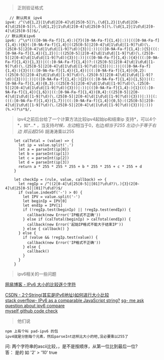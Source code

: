 > 正则验证格式

  ```
    // 默认网关 ipv4
  ipv4: /^(\d{1,2}|1\d\d|2[0-4]\d|25[0-5])\.(\d{1,2}|1\d\d|2[0-4]\d|25[0-5])\.(\d{1,2}|1\d\d|2[0-4]\d|25[0-5])\.(\d{1,2}|1\d\d|2[0-4]\d|25[0-5])$/,
  // 默认网关ipv6
  ipv6: /^\s*((([0-9A-Fa-f]{1,4}:){7}([0-9A-Fa-f]{1,4}|:))|(([0-9A-Fa-f]{1,4}:){6}(:[0-9A-Fa-f]{1,4}|((25[0-5]|2[0-4]\d|1\d\d|[1-9]?\d)(\.(25[0-5]|2[0-4]\d|1\d\d|[1-9]?\d)){3})|:))|(([0-9A-Fa-f]{1,4}:){5}(((:[0-9A-Fa-f]{1,4}){1,2})|:((25[0-5]|2[0-4]\d|1\d\d|[1-9]?\d)(\.(25[0-5]|2[0-4]\d|1\d\d|[1-9]?\d)){3})|:))|(([0-9A-Fa-f]{1,4}:){4}(((:[0-9A-Fa-f]{1,4}){1,3})|((:[0-9A-Fa-f]{1,4})?:((25[0-5]|2[0-4]\d|1\d\d|[1-9]?\d)(\.(25[0-5]|2[0-4]\d|1\d\d|[1-9]?\d)){3}))|:))|(([0-9A-Fa-f]{1,4}:){3}(((:[0-9A-Fa-f]{1,4}){1,4})|((:[0-9A-Fa-f]{1,4}){0,2}:((25[0-5]|2[0-4]\d|1\d\d|[1-9]?\d)(\.(25[0-5]|2[0-4]\d|1\d\d|[1-9]?\d)){3}))|:))|(([0-9A-Fa-f]{1,4}:){2}(((:[0-9A-Fa-f]{1,4}){1,5})|((:[0-9A-Fa-f]{1,4}){0,3}:((25[0-5]|2[0-4]\d|1\d\d|[1-9]?\d)(\.(25[0-5]|2[0-4]\d|1\d\d|[1-9]?\d)){3}))|:))|(([0-9A-Fa-f]{1,4}:){1}(((:[0-9A-Fa-f]{1,4}){1,6})|((:[0-9A-Fa-f]{1,4}){0,4}:((25[0-5]|2[0-4]\d|1\d\d|[1-9]?\d)(\.(25[0-5]|2[0-4]\d|1\d\d|[1-9]?\d)){3}))|:))|(:(((:[0-9A-Fa-f]{1,4}){1,7})|((:[0-9A-Fa-f]{1,4}){0,5}:((25[0-5]|2[0-4]\d|1\d\d|[1-9]?\d)(\.(25[0-5]|2[0-4]\d|1\d\d|[1-9]?\d)){3}))|:)))(%.+)?\s*$/,
  
  ```
> ipv4之前后台给了一个计算方法比较ipv4起始ip和结束ip
支持*，可以4个*，如*.*.*.* ，当支持*时候，左边*相当于0，右边*相当于255
左边小于等于右边
郑云超*256   胡涛涛乘以255  

```
    let calTotal = (value) => {
      let ip = value.split('.')
      let a = parseInt(ip[0])
      let b = parseInt(ip[1])
      let c = parseInt(ip[2])
      let d = parseInt(ip[3])
      return a * 255 * 255 * 255 + b * 255 * 255 + c * 255 + d
    }

    let checkIp = (rule, value, callback) => {
      let regIp = /^((2[0-4]\d|25[0-5]|[01]?\d\d?)\.){3}(2[0-4]\d|25[0-5]|[01]?\d\d?)$/
      if (value.indexOf('-') > 0) {
        let IPV = value.split('-')
        let beginIp = IPV[0]
        let endIp = IPV[1]
        if (!regIp.test(beginIp) || !regIp.test(endIp)) {
          callback(new Error('IP格式不正确'))
        } else if (calTotal(beginIp) > calTotal(endIp)) {
          callback(new Error('起始IP格式不能大于结束IP'))
        } else { callback() }
      } else {
        if (value && !regIp.test(value)) {
          callback(new Error('IP格式不正确'))
        } else {
          callback()
        }
      }
    }
```

> ipv6相关的一些问题  

[网易博客 - IPv6 大小的比较逐个字符](http://iamkiss.blog.163.com/blog/static/6175443201361725552606/)  

[CSDN - 2个String(其实是IPv6地址)如何进行大小比较](https://bbs.csdn.net/topics/250061756)  
[stack overflow- IPv6 as a comparable JavaScript string?](https://stackoverflow.com/questions/30329991/ipv6-as-a-comparable-javascript-string) 
[sg- me ask question about ipv6 compare](https://segmentfault.com/q/1010000016633162?_ea=4695211)  
[myself github code check](https://github.com/pangniur/sth-little/blob/master/singleFile/ipv6.html)

> 他们说

```
npm 上有个叫 pad-ipv6 的包
ipv4就是分割每个元素，然后parseInt这样比大小的吧,没必要乘以255了

```
问: 两个字符串的ascii比较，，是不是按顺序，从第一位比到最后一位?    
答： 是的  如 '2' > '10'  true
```



